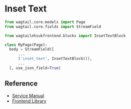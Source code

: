 # Inset Text

```py
from wagtail.core.models import Page
from wagtail.core.fields import StreamField

from wagtailnhsukfrontend.blocks import InsetTextBlock

class MyPage(Page):
  body = StreamField([
      ...
      ('inset_text', InsetTextBlock()),
      ...
  ], use_json_field=True)
```

## Reference

* [Service Manual](https://service-manual.nhs.uk/design-system/components/inset-text)
* [Frontend Library](https://github.com/nhsuk/nhsuk-frontend/tree/master/packages/components/inset-text)
